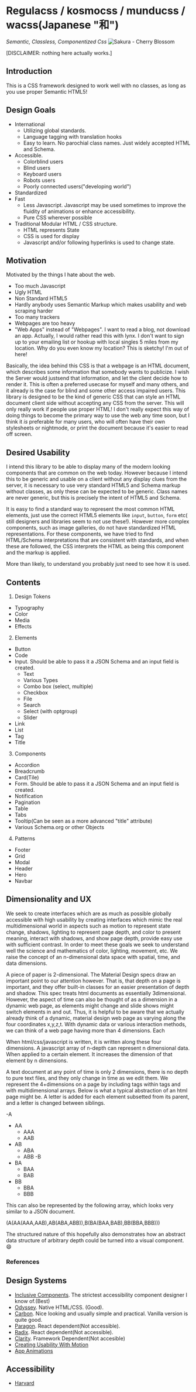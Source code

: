 # Regulacss / kosmocss / munducss / wacss(Japanese "和")
*Semantic, Classless, Componentized Css*
![Sakura - Cherry Blossom](/sakura.jpg)

[DISCLAIMER: nothing here actually works.]

## Introduction

This is a CSS framework designed to work well with no classes, as long as you use proper Semantic HTML5! 

## Design Goals

- International
  - Utilizing global standards.
  - Language tagging with translation hooks
  - Easy to learn. No parochial class names. Just widely accepted HTML and Schema.
- Accessible.
  - Colorblind users
  - Blind users
  - Keyboard users
  - Robots users
  - Poorly connected users("developing world")
- Standardized
- Fast
  - Less Javascript. Javascript may be used sometimes to improve the fluidity of animations or enhance accessibility.
  - Pure CSS wherever possible
- Traditional Modular HTML / CSS structure.
  - HTML represents State
  - CSS is used for display
  - Javascript and/or following hyperlinks is used to change state.

## Motivation

Motivated by the things I hate about the web.

- Too much Javascript
- Ugly HTML
- Non Standard HTML5
- Hardly anybody uses Semantic Markup which makes usability and web scraping harder
- Too many trackers
- Webpages are too heavy
- "Web Apps" instead of "Webpages". I want to read a blog, not download an app. Actually, I would rather read this with lynx. I don't want to sign up to your emailing list or hookup with local singles 5 miles from my location. Why do you even know my location? This is sketchy! I'm out of here!

Basically, the idea behind this CSS is that a webpage is an HTML document, which describes some information that somebody wants to publicize. I wish the Server would justsend that information, and let the client decide how to render it. This is often a preferred usecase for myself and many others, and it already is the case for blind and some other access impaired users. This library is designed to be the kind of generic CSS that can style an HTML document client side without accepting any CSS from the server. This will only really work if people use proper HTML! I don't really expect this way of doing things to become the primary way to use the web any time soon, but I think it *is* preferable for many users, who will often have their own stylesheets or nightmode, or print the document because it's easier to read off screen.

## Desired Usability

I intend this library to be able to display many of the modern looking components that are common on the web today. However because I intend this to be generic and usable on a client without any display clues from the server, it is necessary to use very standard HTML5 and Schema markup without classes, as only these can be expected to be generic. Class names are never generic, but this is precisely the intent of HTML5 and Schema.

It is easy to find a standard way to represent the most common HTML elements, just use the correct HTML5 elements like `input`, `button`, `form` etc( still designers and libraries seem to not use these!). However more complex components, such as image galleries, do not have standardized HTML representations. For these components, we have tried to find HTML/Schema interpretations that are consistent with standards, and when these are followed, the CSS interprets the HTML as being this component and the markup is applied. 

More than likely, to understand you probably just need to see how it is used.


## Contents

1. Design Tokens
  - Typography
  - Color
  - Media
  - Effects

2. Elements
  - Button
  - Code
  - Input. Should be able to pass it a JSON Schema and an input field is created.
  	- Text
  	- Various Types
  	- Combo box (select, multiple)
  	- Checkbox
  	- File
  	- Search
  	- Select (with optgroup)
    - Slider
  - Link
  - List
  - Tag
  - Title

3. Components
  - Accordion
  - Breadcrumb
  - Card(Tile)
  - Form. Should be able to pass it a JSON Schema and an input field is created.
  - Notification
  - Pagination
  - Table
  - Tabs
  - Tooltip(Can be seen as a more advanced "title" attribute)
  - Various Schema.org or other Objects

4. Patterns
  - Footer
  - Grid
  - Modal
  - Header
  - Hero
  - Navbar


## Dimensionality and UX

We seek to create interfaces which are as much as possible globally accessible with high usability by creating interfaces which mimic the real multidimensional world in aspects such as motion to represent state change, shadows, lighting to represent page depth, and color to present meaning, interact with shadows, and show page depth, provide easy use with sufficient contrast. In order to meet these goals we seek to understand well the science and mathematics of color, lighting, movement, etc. We raise the concept of an n-dimensional data space with spatial, time, and data dimensions.

A piece of paper is 2-dimensional. The Material Design specs draw an important point to our attention however. That is, that depth on a page is important, and they offer built-in classes for an easier presentation of depth and shadow. This spec treats html documents as essentially 3dimensional. However, the aspect of time can also be thought of as a dimension in a dynamic web page, as elements might change and slide shows might switch elements in and out. Thus, it is helpful to be aware that we actually already think of a dynamic, material design web page as varying along the four coordinates x,y,z,t. With dynamic data or various interaction methods, we can think of a web page having more than 4 dimensions. Each 

When html/css/javascript is written, it is written along these four dimensions. A javascript array of n-depth can represent n dimensional data. When applied to a certain element. It increases the dimension of that element by n dimensions.

A text document at any point of time is only 2 dimensions, there is no depth to pure text files, and they only change in time as we edit them. We represent the 4+dimensions on a page by including tags within tags and with multidimensional arrays. 
Below is what a typical abstraction of an html page might be. A letter is added for each element subsetted from its parent, and a letter is changed between siblings. 

-A
  - AA
    - AAA
    - AAB
  - AB
    - ABA
    - ABB
-B
  - BA
    - BAA
    - BAB
  - BB
    - BBA
    - BBB

This can also be represented by the following array, which looks very similar to a JSON document.

(A(AA(AAA,AAB),AB(ABA,ABB)),B(BA(BAA,BAB),BB(BBA,BBB)))

The structured nature of this hopefully also demonstrates how an abstract data structure of arbitrary depth could be turned into a visual component. :smile:

### References

## Design Systems
- [Inclusive Components](https://inclusive-components.design/). The strictest accessibility component designer I know of.(Best)
- [Odyssey](https://odyssey.okta.design/). Native HTML/CSS. (Good).
- [Carbon](https://www.carbondesignsystem.com/components/). Nice looking and usually simple and practical. Vanilla version is quite good.
- [Paragon](https://openedx.github.io/paragon/components/). React dependent(Not accessible). 
- [Radix](https://www.radix-ui.com/docs/primitives/components). React dependent(Not accessible).
- [Clarity](https://clarity.design/). Framework Dependent(Not accesible)
- [Creating Usability With Motion](https://medium.com/ux-in-motion/creating-usability-with-motion-the-ux-in-motion-manifesto-a87a4584ddc)
- [App Animations](www.appanimations.com)

## Accessibility
- [Harvard](https://accessibility.huit.harvard.edu/)
